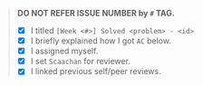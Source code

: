 > **DO NOT REFER ISSUE NUMBER by `#` TAG.**
> - [x] I titled `[Week <#>] Solved <problem> - <id>`
> - [x] I briefly explained how I got `AC` below.
> - [x] I assigned myself.
> - [x] I set `Scaachan` for reviewer.
> - [x] I linked previous self/peer reviews.
